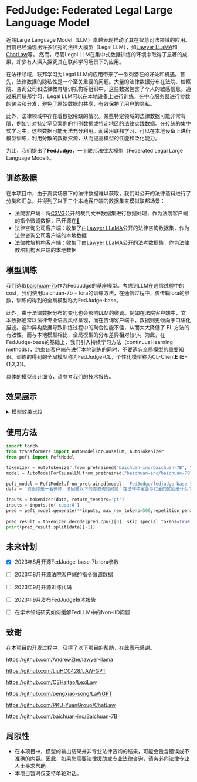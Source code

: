 # FedJudge: Federated Legal Large Language Model

近期Large Language Model（LLM）卓越表现推动了其在智慧司法领域的应用。目前已经涌现出许多优秀的法律大模型（Legal LLM），如<a href="https://github.com/AndrewZhe/lawyer-llama" target="_blank">Lawyer LLaMA</a>和<a href="https://github.com/PKU-YuanGroup/ChatLaw" target="_blank">ChatLaw</a>等。
然而，尽管Legal LLM在集中式数据训练的环境中取得了显著的成果，却少有人深入探究其在联邦学习场景下的应用。

在法律领域，联邦学习为Legal LLM的应用带来了一系列潜在的好处和机遇。首先，法律数据的隐私性是一个至关重要的问题。大量的法律数据分布在法院、检察院、咨询公司和法律教育培训机构等组织中，这些数据包含了个人的敏感信息。通过采用联邦学习，Legal LLM可以在本地设备上进行训练，在中心服务器进行参数的聚合和分发，避免了原始数据的共享，有效保护了用户的隐私。

此外，法律领域中存在着数据稀缺的情况。某些特定领域的法律数据可能非常有限，例如针对特定罕见案例的判例数据或特定地区的法律实践数据。在传统的集中式学习中，这些数据可能无法充分利用。而采用联邦学习，可以在本地设备上进行模型训练，利用分散的数据资源，从而提高模型的性能和泛化能力。

为此，我们提出了**FedJudge**，一个联邦法律大模型（Federated Legal Large Language Model）。

## 训练数据

在本项目中，由于真实场景下的法律数据难以获取，我们对公开的法律语料进行了分类和汇总，并得到了以下三个本地客户端的数据集来模拟联邦场景：

- 法院客户端：将<a href="https://github.com/yuelinan/C3VG" target="_blank">C3VG</a>公开的裁判文书数据集进行数据处理，作为法院客户端的指令微调数据，已开源在<a href="https://huggingface.co/datasets/FedJudge/fedjudge-court" target="_blank">🤗</a>
- 法律咨询公司客户端：收集了由<a href="https://github.com/AndrewZhe/lawyer-llama" target="_blank">Lawyer LLaMA</a>公开的法律咨询数据集，作为法律咨询公司客户端的本地数据
- 法律教培机构客户端：收集了由<a href="https://github.com/AndrewZhe/lawyer-llama" target="_blank">Lawyer LLaMA</a>公开的法考数据集，作为法律教培机构客户端的本地数据

## 模型训练

我们选取<a href="https://github.com/baichuan-inc/Baichuan-7B" target="_blank">baichuan-7b</a>作为FedJudge的基座模型。考虑到LLM在通信过程中的cost，我们使用baichuan-7b + lora的训练方法，在通信过程中，仅传输lora的参数，训练的得到的全局模型称为FedJudge-base。

此外，由于法律数据分布的变化也会影响LLM的微调。例如在法院客户端中，文本数据通常以法律专业语言风格呈现，而在咨询客户端中，数据则更倾向于口语化描述。这种异构数据导致训练过程中的聚合性能不佳，从而大大降低了 FL 方法的有效性。而与本地模型相比，全局模型的分布差异相对较小。为此，在FedJudge-base的基础上，我们引入持续学习方法（continuual learning methods），约束各客户端在进行本地训练的同时，不要遗忘全局模型的重要知识。训练的得到的全局模型称为FedJudge-CL，个性化模型称为CL-Client**E** (**E**={1,2,3})。

具体的模型设计细节，请参考我们的技术报告。

## 效果展示

<details><summary>模型效果比较</summary>

| Question                                                     | Baichuan-7B                                                     | Center                                                       | FedJudge-Base    | CL-Client3|
| ------------------------------------------------------------ | ------------------------------------------------------------ | ------------------------------------------------------------ | ------------------------------------------------------------ |------------------------------------------------------------ |
|警察丙刑讯逼供犯罪嫌疑人王某，王某不堪忍受折磨，当晚上吊自杀。丙构成故意杀人罪吗？|1、甲乙两人打架,被丁看见了.于是丁就去告诉了公安局局长(丙).然后丙就把甲抓起来了.后来经过调查发现是误会一场.那么请问:丙的行为属于什么行为?为什么?2、某人因涉嫌犯罪而被公安机关拘留审查,在侦查过程中,该嫌疑人向办案人员交代了自己参与抢劫的事实,但由于证据不足未能查证属实,后经检察机关批准逮捕并移送法院审判,但在审理期间又发现了新的证据证明其有重大作案嫌疑,遂决定撤销原判发回重审,此时被告人是否可以申请国家赔偿?3、如果一个案件中存在两个以上被告人的话,则每个被告人都有权获得国家赔偿;但是对于同一损害事实只能由一人承担责任时,其他共同侵权人不应给予国家赔偿。4、根据《中华人民共和国刑事诉讼法》第96条的规定:“人民法院、人民检察院和公安机关如果发现对犯罪嫌疑人、被告人采取强制措施不当的,应当及时解除”。因此,只要符合法定条件,任何时候都可以要求解除羁押性强制措施。5、我国刑法规定“自首是指犯罪以后自动投案”,这里的“自动投案”包括两种情况:(一)是在犯罪事实或者犯罪嫌疑人未被司法机关发觉的情况下主动到案;(二)是在犯罪事实已被司法机关发觉,但尚未受到讯问或未被采取强制措施之前主动到案。|这个说法是正确的。根据《中华人民共和国刑法》第X条规定，以暴力、胁迫或者其他方法强制他人进行精神活动或肉体活动的，处三年以上十年以下有期徒刑;情节严重的，处死刑、无期徒刑或者十年以上有期徒刑。而本案中，警方丙在没有证据的情况下对嫌疑人王某进行了刑讯逼供，导致其不堪忍受折磨而自杀身亡，因此警方丙的行为构成了故意杀人罪。|根据刑法的规定，刑讯逼供是一种违法行为，如果造成被害人死亡或者重伤后果的，应当以故意伤害罪、过失致人死亡罪等罪名追究刑事责任。因此，如果警察丙在审讯过程中使用了刑讯逼供手段导致王某自杀，那么丙就构成了故意杀人罪。|首先，根据刑法第X条规定，刑讯逼供是指以暴力、威胁等方法对被害人进行精神强制和肉体摧残的行为。而本案中，警察丙在没有证据的情况下，使用了非法手段来获取犯罪嫌疑人的口供，这已经构成了刑讯逼供行为。其次，根据刑法第X条规定，故意杀人是指明知自己的行为会造成他人死亡的结果，仍然实施该行为的情况。在本案中，虽然王某是在遭受刑讯逼供后才选择上吊自杀，但这是因为他的身体承受不住这种非人道的虐待所导致的后果。因此，可以认定警察丙的行为属于故意杀人罪。|
| 乙去甲家聚会电动车被偷了，因此乙去偷别人的电动车，此时喝醉的甲出来帮忙撬锁，乙骑着电车走了，后查明，被偷的车是甲的，甲构成盗窃罪吗 | 1、首先看行为人主观上是否具有非法占有的目的,如果不是为了自己使用而窃取公私财物的行为则不成立犯罪.2、其次要分析客观方面:本案中甲在酒后帮助乙撬开他人车辆并让其逃跑,虽然没有直接参与实施盗窃但对该起盗窃事实的发生有间接作用,所以应认定为共同犯罪中的从犯;3、最后还要考虑主客观相一致的原则,即只有当行为人的行为同时具备上述两个条件时才能定性为盗窃罪 | 虽然甲在场并帮助撬锁，但最终导致车辆丢失的是乙而不是甲，所以甲并没有直接参与盗窃行为，他只是提供了协助和掩护。根据我国刑法的规定，只有当他人实施犯罪时提供帮助或者掩护的行为，才有可能构成共犯或从犯，而不能因为别人有违法行为就自己也承担相应的法律责任。 | 据《中华人民共和国刑法》第X条规定，以非法占有为目的，秘密窃取公私财物数额较大或者多次盗窃、入户盗窃、携带凶器盗窃、扒窃公私财物的，处三年以下有期徒刑、拘役或者管制，并处罚金;数额巨大或者有其他严重情节的，处三年以上十年以下有期徒刑，并处罚金;数额特别巨大或者有其他特别严重情节的，处十年以上有期徒刑或者无期徒刑，并处罚金或者没收财产。在本案中，甲虽然没有直接参与盗窃行为，但是其在酒后帮助他人撬锁的行为已经构成了盗窃罪中的“协助”犯罪，即共同犯罪的一种形式。而乙则属于主犯，因为他是整个盗窃行为的主导者和实施者。所以，本案中甲也应该承担相应的刑事责任。 |根据题目描述，乙在甲家里聚会时将自己的电动车停放在甲家中，后来因为电动车被盗而去找甲要回车辆。在这个过程中，乙并没有直接参与盗窃行为，但是他却帮助甲撬开了电动车的锁，导致电动车被盗走。这是一种间接故意的行为，即乙知道自己所做的行为可能会对他人造成损害，但仍然选择去做这种行为。如果甲没有发现电动车被盗并报警的话，那么乙就构成了盗窃罪。因为他已经通过撬开电动车的锁的方式窃取了该车的所有权，并且还造成了财产损失。虽然他在离开的时候并未使用暴力手段强行夺取他人的财物，但是在法律上也属于盗窃行为。综上所述，甲和乙都应该承担相应的责任。|
| 假设你是一名法官，请归纳以下案件事实：公诉机关指控，2018年8月24日23时许，被告人xx饮酒后驾驶豫ＡxxxＲＣ灰色“骊威”牌小型轿车，沿Ｓ309线由西向东行驶至三团军垦大道与西环路交汇路口时，被金银川垦区公安局交通警察大队执勤民警查获归案。经新疆华通交通事故物证司法鉴定所出具华通司法鉴定所［2018］毒检字第xxxx号司法鉴定意见书认定：在被告人xx血样中检出乙醇，其含量为82.59ｍｇ／100ｍｌ。公诉机关认为，被告人xx在道路上醉酒驾驶机动车，其行为触犯了《中华人民共和国刑法》第一百三十三条之一第一款，犯罪事实清楚，证据确实、充分，应当以危险驾驶罪追究其刑事责任。被告人朱xx归案后如实供述犯罪事实，系坦白，依法可以从轻处罚。上述事实，被告人xx在开庭审理过程中亦无异议，并有户籍证明、查获经过、查获照片、无违法犯罪记录证明等书证，证人郭某某、刘某某等的证言，司法鉴定意见书等证据证实，足以认定 | 本院认为，被告人xxx违反道路交通安全管理法规，在道路上醉酒驾驶机动车辆，危害公共安全的行为已构成危险驾驶罪。公诉机关指控成立，应予支持。鉴于被告人xxx到案后能如实供述自己的罪行，愿意接受处罚，对其可从轻处罚。依照《中华人民共和国刑法》第一百三十三条之一第一款第二项、第六十七条第三款之规定判决如下:被告人xx犯危险驾驶罪，判处拘役一个月零十五天，并处罚金人民币二千元(刑期自判决执行之日起计算;罚金限判决生效后十日内缴纳)。如不服本判决，可在接到判决书的第二日起十日内通过本院或者直接向新疆生产建设兵团第十二师中级人民法院提出上诉。书面上诉的，应当提交上诉状正本一份，副本两份。审判长王xx人民陪审员 王xx人民陪审员 李xx二〇一九年十二月二十五日书记员张xx | 本院认为，被告人xx违反交通运输管理法规，在道路上醉酒驾驶机动车辆，其行为已构成危险驾驶罪。公诉机关对被告人xx的指控成立，本院予以支持。被告人xx归案后能如实供述自己的罪行，当庭自愿认罪，可酌情从轻处罚。依照《中华人民共和国刑法》第一百三十三条之一第一款第二项、第五十二条、第六十七条第三款之规定。 | 本院认为，被告人xx违反交通运输管理法规，在道路上醉酒驾驶机动车辆，血液中的酒精含量达到82.59mg/100ml，其行为已构成危险驾驶罪。公诉机关指控成立，应予支持。被告人xx归案后能如实供述自己的犯罪事实，认罪态度较好，具有悔罪表现，可对其酌情从轻处罚。依照《中华人民共和国刑法》第一百三十三条之一第一款第二项、第六十七条第三款之规定。 |本院认为，被告人xx违反道路交通安全法规，在道路上醉酒驾驶机动车辆，危害公共安全，其行为已构成危险驾驶罪。公诉机关指控成立，应予支持。被告人xx归案后能如实供述自己的犯罪事实，认罪态度较好，具有悔罪表现，可酌情予以从轻处罚。依照《中华人民共和国刑法》第一百三十三条之一第一款第二项、第六十七条第三款之规定。|
| 假设你是一名律师，请回答以下向你咨询的问题：欠了信用卡的钱还不上要坐牢吗？ | 1、如果我借钱给别人，对方不按时还款怎么办?2、假如我在网上贷款平台上申请了一笔借款，但是到期后没有偿还。现在他们说我的账户被冻结了，要求我还款并支付利息和滞纳金。这合法吗?3、在网络借贷中,我们应该注意什么问题呢?4、如果你是某公司的法人代表或股东之一，公司因经营不善而破产倒闭，但你的个人资产却无法清算，你会承担什么样的法律责任?5、我是做生意的老板，因为资金周转不开，所以找朋友借了一些钱来维持生计。后来由于种种原因导致生意失败，无力偿还债务。请问这种情况会构成犯罪吗?6、我想问一下，如果有人用假身份证去银行开户的话，他能把卡里的钱取出来吗?7、如果一个人想通过伪造身份信息的方式骗取别人的钱财，那么这种行为是否违法?8、如果一个企业以欺诈手段获得政府补贴，它将受到怎样的处罚?9、如果一家企业的产品质量不合格，消费者可以起诉这家企业吗?10、如果员工违反劳动合同规定提前离职，用人单位能否扣发工资作为违约赔偿? | 根据中国法律，如果一个人因为使用信用卡而没有按时还款，可能会面临罚款和利息的追缴。但是，不会导致刑事责任或被判刑。然而，如果您一直拖延还款或者拒绝还款，银行可以向法院申请强制执行，这可能会导致您失去财产、被拘留甚至入狱。因此，建议您尽快与银行协商解决债务问题，避免不必要的麻烦。 | 如果你的行为已经构成了信用卡诈骗罪，那么可能会被判处有期徒刑。但是具体情况还要根据案件的具体情节和证据来判断。如果你只是因为经济困难而无法按时还款，可以与银行协商延期或者分期付款等方式解决债务问题。 |如果一个人因为欠了信用卡的钱而无法偿还，那么他可能会面临法律责任。根据不同的国家或地区的情况不同，可能会有不同的处罚措施。在一些国家和地区，如美国和加拿大，如果一个人因拖欠信用卡债务而被起诉，他们可能会受到民事诉讼的惩罚，例如罚款、利息和其他费用等。而在其他国家和地区，如中国，如果一个人因拖欠信用卡债务而被起诉，他们可能会面临刑事犯罪的风险，包括监禁和罚款等。因此，具体情况需要根据当事人的国籍、所在的国家/地区的法律法规以及案件的具体情况来确定。|
| 假设你是一名律师，请回答以下向你咨询的问题：施工方超过国家规定标准排放噪声，是否应当承担责任 | 1、如果该工程是政府投资的公益性项目(如学校等)，则不应由其负责。2、如果是企业自建的项目，可以要求建设单位进行整改或赔偿损失 | 根据《中华人民共和国环境保护法》和《城市区域环境噪声污染防治条例》的规定，施工单位在施工过程中产生的噪声超标排放是违法行为。如果施工方违反了相关法律法规，导致居民受到噪声污染的损害，那么施工方应当承担相应的法律责任。具体来说，施工方可以被要求采取措施降低噪声排放或者赔偿因此造成的损失。如果您遇到了此类问题，建议您及时联系当地的环境监察部门或律师进行咨询和维权。 | 如果施工方超标排放噪音是由于其自身原因造成的，那么他们应该承担相应的法律责任。根据《中华人民共和国环境保护法》和《中华人民共和国噪声污染防治法》的规定，任何单位和个人都不得违反规定的噪声排放标准进行生产、经营活动或者其他活动。因此，如果施工方的噪音排放已经严重影响了周边居民的正常生活，造成了一定的损害后果，那么他们就应该承担相应的赔偿责任。具体的责任划分需要结合实际情况来确定。 |根据《中华人民共和国环境保护法》和《中华人民共和国噪声污染防治法》的规定，施工单位在生产过程中产生的噪声超标排放是违法行为。如果施工单位违反了相关法律法规，导致周边居民受到噪声影响，那么他们就应该承担相应的法律责任。具体来说，施工单位需要对周围的居民进行赔偿，并采取措施降低噪音水平，以保障他们的正常生活和工作。同时，相关部门也应该加强对施工单位的管理，确保其遵守相关的环保法规，避免类似情况再次发生。|
|假设你是一名律师，请回答以下向你咨询的问题：在法律中定金与订金的区别是什么|1、首先我们先来了解一下什么是“定金”。根据《中华人民共和国民法典》第五百八十六条规定:“当事人可以约定一方向对方给付定金作为债权的担保。定金合同自实际交付定金时成立。债务人履行债务后，定金应当抵作价款或者收回。给付定金的一方不履行约定的债务的，无权要求返还定金;收受定金的一方不履行约定的债务的，应当双倍返还定金。”2、那么什么又是“订金”呢?根据《最高人民法院关于适用<中华人民共和国民事诉讼法>若干问题的解释》第一百二十一条的规定,“当事人申请鉴定,可以在举证期限届满前提出。申请鉴定的事项与待证事实无关联,或者对证明待证事实无意义的,人民法院不予准许。”3、所以如果要问两者有什么不同的话，答案就是:没有！|在法律中，订金和定金是两种不同的概念。订金是指预先支付的一笔款项，通常是为了保证合同的履行而签订的一种担保形式。而定金则是一种具有法律效力的保证金，是在合同履行过程中作为违约责任的一种承担方式。因此，如果一方违反了合同约定，另一方可以要求其返还已经交付的定金，而不能要求对方退还订金。|首先，这两个词语都是指合同中的预付款。但是它们之间的区别在于：1.性质不同：订金是双方约定的一种支付方式;而定金是一种担保形式，具有一定的法律效力。2.适用范围不同：订金一般适用于小额交易或短期租赁等情形;而定金则适用于大额交易、长期租赁等情况。3.违约责任不同：订金不具备强制性，如果一方违约，另一方可以要求其退还订金;而定金一旦交付给对方，就视为对对方的债权债务关系的认可，除非有法定事由或者当事人协商一致，否则不得随意解除。4.返还条件不同：订金没有明确的规定，只要符合相关规定即可全额返还;而定金只有在出现法定事由时才能予以扣除，剩余部分应当返还。5.其他方面不同：订金通常不会产生利息费用，但定金可能会产生相应的利息费用。因此，如果你需要使用定金作为一种担保手段来保障自己的权益，那么一定要了解清楚相关的法律法规以及具体的操作流程，以免造成损失。|在法律中，定金和订金是两种不同的概念。定金是指当事人约定由一方交付给另一方一定数额的金钱作为担保的一种形式;而订金则是一种预付款的形式，通常是在合同签订前支付的费用，其目的在于保证交易顺利进行或者防止违约行为的发生。具体来说，定金具有一定的约束力，如果双方没有按照协议履行义务，那么定金将被没收或用于抵偿损失;但是订金一般不具备这样的效力，除非当事人在合同中明确规定了这种权利。此外，定金可以退还，但订金不能随意退款。因此，在选择使用哪种方式来保障自己的权益时，需要根据实际情况进行判断。|
|假设你是一名律师，请回答以下向你咨询的问题：盗窃罪的犯罪客体是什么，盗窃罪的犯罪主体|1、盗窃罪侵犯的是公私财物的所有权。2、盗窃罪的犯罪主体是达到刑事责任年龄且具备刑事责任能力的自然人或单位。|盗窃罪的犯罪客体是财产。即通过非法手段占有他人财物的行为。而盗窃罪的犯罪主体是指实施盗窃行为的人。他们可能是个人、团伙或者组织等。在我国，盗窃罪是一种侵犯财产罪，属于刑法中的轻罪之一。|盗窃罪是指以非法占有为目的，秘密窃取公私财物的行为。其侵犯的客体是财产所有权和国家对社会经济活动的管理秩序。因此，盗窃罪的犯罪客体就是指被盗窃的财产的所有权以及国家的正常经济活动和社会生活秩序。\n\n盗窃罪的犯罪主体是一般主体，即年满16周岁以上、具有刑事责任能力的自然人都可以成为盗窃罪的犯罪主体。|盗窃罪是指以非法占有为目的，秘密窃取他人财物的行为。其犯罪客体是他人的财产权。而盗窃罪的犯罪主体则是实施了盗窃行为的人，包括自然人和法人。|
|假设你是一名律师，请回答以下向你咨询的问题：结婚二+多年没在一起算是自动离婚不|1、如果双方都同意离婚的话，可以协议离婚。2、如果一方不同意离婚的，另一方只能起诉到法院要求判决离婚了。3、诉讼离婚需要准备身份证复印件一份;户口本原件(首页和本人页)及复印件各一张;结婚证原件及复印件两份;夫妻共同财产清单一式三份等材料提交给立案庭即可。4、法律依据《中华人民共和国民法典》第一千零七十九条 【诉讼离婚】夫妻一方要求离婚的，可以由有关组织进行调解或者直接向人民法院提起离婚诉讼。人民法院审理离婚案件，应当进行调解;如果感情确已破裂，调解无效的，应当准予离婚。有下列情形之一，调解无效的，应当准予离婚：(一)重婚或者与他人同居;(二)实施家庭暴力或者虐待、遗弃家庭成员;(三)有赌博、吸毒等恶习屡教不改;(四)因感情不和分居满二年;(五)其他导致夫妻感情破裂的情形。一方被宣告失踪，另一方提起离婚诉讼的，应当准予离婚。经人民法院判决不准离婚后，双方又分居满一年，一方再次提起离婚诉讼的，应当准予离婚。|根据中国婚姻法的规定，夫妻双方如果连续分居满两年以上，可以视为感情破裂，可以协议离婚或者起诉离婚。但是，如果夫妻之间没有达成协议，也可以通过法院判决离婚。因此，如果你和你的配偶已经连续分居超过了两年的时间，你可以考虑通过法律途径来解决你们的婚姻问题。至于是否算作自动离婚，需要具体情况具体分析，建议您咨询专业律师以获取更准确的答案。|如果双方没有办理离婚手续的话，那么婚姻关系仍然存在。但是如果你想解除这种状态下的婚姻关系，可以考虑通过协议或者诉讼的方式来解决。在协议中，你可以选择是否要分割财产、子女抚养等问题;而在诉讼中，法院会根据具体情况作出判决。无论哪种方式，都需要提供相关的证据和材料证明你们的婚姻已经无法继续下去。|如果夫妻双方没有协议离婚或者法院判决离婚的话，那么婚姻关系仍然存在。但是，如果长期分居、感情破裂等原因导致无法继续维持婚姻关系的，可以考虑申请离婚。根据我国《婚姻法》的规定，夫妻一方要求离婚的，应当经过调解;经调解无效的，应当准予离婚。因此，是否能够算作“自动离婚”需要具体情况具体分析。建议您咨询专业律师以获取更准确的信息和帮助。|
</details>

## 使用方法

```python
import torch
from transformers import AutoModelForCausalLM, AutoTokenizer
from peft import PeftModel

tokenizer = AutoTokenizer.from_pretrained("baichuan-inc/baichuan-7B", trust_remote_code=True)
model = AutoModelForCausalLM.from_pretrained("baichuan-inc/baichuan-7B", device_map="auto", trust_remote_code=True)

peft_model = PeftModel.from_pretrained(model, 'FedJudge/fedjudge-base-7b',torch_dtype=torch.float32).half()
data = '假设你是一名律师，请回答以下向你咨询的问题：在法律中定金与订金的区别是什么？'

inputs = tokenizer(data, return_tensors='pt')
inputs = inputs.to('cuda:0')
pred = peft_model.generate(**inputs, max_new_tokens=500,repetition_penalty=1.1)
    
pred_result = tokenizer.decode(pred.cpu()[0], skip_special_tokens=True)
print(pred_result.split(data)[-1])

```

## 未来计划

- [x] 2023年8月开源FedJudge-base-7b lora参数

- [ ] 2023年8月开源法院客户端的指令微调数据

- [ ] 2023年9月开源训练代码

- [ ] 2023年9月发布FedJudge技术报告

- [ ] 在学术领域研究如何缓解FedLLM中的Non-IID问题


## 致谢

在本项目的开发过程中，获得了以下项目的帮助，在此表示感谢。

https://github.com/AndrewZhe/lawyer-llama

https://github.com/LiuHC0428/LAW-GPT

https://github.com/CSHaitao/LexiLaw

https://github.com/pengxiao-song/LaWGPT

https://github.com/PKU-YuanGroup/ChatLaw

https://github.com/baichuan-inc/Baichuan-7B

## 局限性

- 在本项目中，模型的输出结果并非专业法律咨询的结果，可能会包含错误或不准确的内容。因此，如果您需要法律援助或专业法律咨询，请务必向法律专业人士寻求帮助。
- 本项目暂时仅支持单轮对话。
